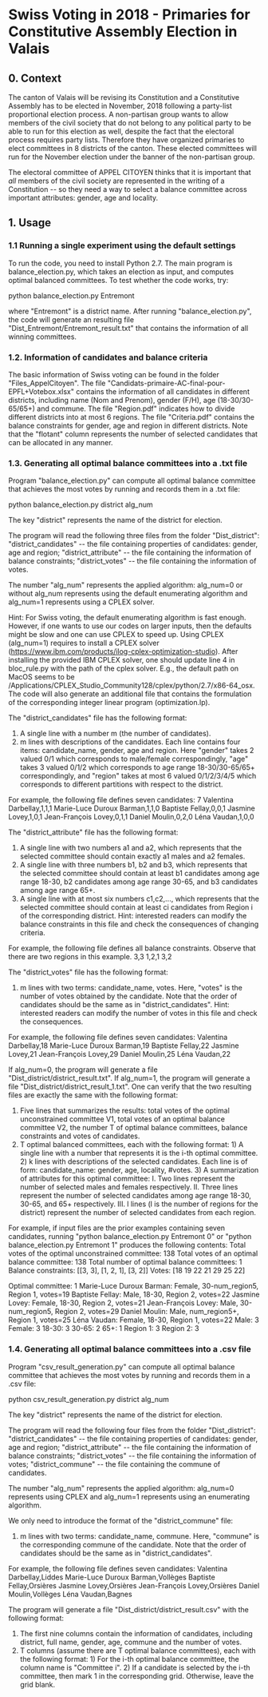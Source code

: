 ﻿# Swiss Voting in 2018 - Primaries for Constitutive Assembly Election in Valais


## 0. Context

The canton of Valais will be revising its Constitution and a Constitutive Assembly has to be elected in November, 2018 following a party-list proportional election process. A non-partisan group wants to allow members of the civil society that do not belong to any political party to be able to run for this election as well, despite the fact that the electoral process requires party lists. Therefore they have organized primaries to elect committees in 8 districts of the canton. These elected committees will run for the November election under the banner of the non-partisan group.

The electoral committee of APPEL CITOYEN thinks that it is important that *all* members of the civil society are represented in the writing of a Constitution -- so they need a way to select a balance committee across important attributes: gender, age and locality. 

## 1. Usage

### 1.1 Running a single experiment using the default settings

To run the code, you need to install Python 2.7. The main program is balance_election.py, which takes an election as input, and computes optimal balanced committees. To test whether the code works, try:

  python balance_election.py Entremont

where "Entremont" is a district name. After running "balance_election.py", the code will generate an resulting file "Dist_Entremont/Entremont_result.txt" that contains the information of all winning committees.

### 1.2. Information of candidates and balance criteria

The basic information of Swiss voting can be found in the folder "Files_AppelCitoyen".
The file "Candidats-primaire-AC-final-pour-EPFL+Votebox.xlsx" contains the information of all candidates in different districts, including name (Nom and Prenom), gender (F/H), age (18-30/30-65/65+) and commune.
The file "Region.pdf" indicates how to divide different districts into at most 6 regions.
The file "Criteria.pdf" contains the balance constraints for gender, age and region in different districts. Note that the "flotant" column represents the number of selected candidates that can be allocated in any manner.

### 1.3. Generating all optimal balance committees into a .txt file

Program "balance_election.py" can compute all optimal balance committee that achieves the most votes by running and records them in a .txt file:

  python balance_election.py district alg_num

The key "district" represents the name of the district for election.

The program will read the following three files from the folder "Dist_district":
  "district_candidates" -- the file containing properties of candidates: gender, age and region;
  "district_attribute" -- the file containing the information of balance constraints;
  "district_votes" -- the file containing the information of votes.

The number "alg_num" represents the applied algorithm: alg_num=0 or without alg_num represents using the default enumerating algorithm and alg_num=1 represents using a CPLEX solver.

Hint: For Swiss voting, the default enumerating algorithm is fast enough. However, if one wants to use our codes on larger inputs, then the defaults might be slow and one can use CPLEX to speed up. Using CPLEX (alg_num=1) requires to install a CPLEX solver (https://www.ibm.com/products/ilog-cplex-optimization-studio). After installing the provided IBM CPLEX solver, one should update line 4 in bloc_rule.py with the path of the cplex solver. E.g., the default path on MacOS seems to be /Applications/CPLEX_Studio_Community128/cplex/python/2.7/x86-64_osx. The code will also generate an additional file that contains the formulation of the corresponding integer linear program (optimization.lp).

The "district_candidates" file has the following format:
  1. A single line with a number m (the number of candidates).
  2. m lines with descriptions of the candidates. Each line contains four items: candidate_name, gender, age and region. Here "gender" takes 2 valued 0/1 which corresponds to male/female correspondingly, "age" takes 3 valued 0/1/2 which corresponds to age range 18-30/30-65/65+ correspondingly, and "region" takes at most 6 valued 0/1/2/3/4/5 which corresponds to different partitions with respect to the district.

For example, the following file defines seven candidates:
  7
  Valentina Darbellay,1,1,1
  Marie-Luce Duroux Barman,1,1,0
  Baptiste Fellay,0,0,1
  Jasmine Lovey,1,0,1
  Jean-François Lovey,0,1,1
  Daniel Moulin,0,2,0
  Léna Vaudan,1,0,0

The "district_attribute" file has the following format:
  1. A single line with two numbers a1 and a2, which represents that the selected committee should contain exactly a1 males and a2 females.
  2. A single line with three numbers b1, b2 and b3, which represents that the selected committee should contain at least b1 candidates among age range 18-30, b2 candidates among age range 30-65, and b3 candidates among age range 65+.
  3. A single line with at most six numbers c1,c2,..., which represents that the selected committee should contain at least ci candidates from Region i of the corresponding district.
Hint: interested readers can modify the balance constraints in this file and check the consequences of changing criteria.

For example, the following file defines all balance constraints. Observe that there are two regions in this example.
  3,3
  1,2,1
  3,2


The "district_votes" file has the following format:
  1. m lines with two terms: candidate_name, votes. Here, "votes" is the number of votes obtained by the candidate. Note that the order of candidates should be the same as in "district_candidates".
Hint: interested readers can modify the number of votes in this file and check the consequences.

For example, the following file defines seven candidates:
  Valentina Darbellay,18
  Marie-Luce Duroux Barman,19
  Baptiste Fellay,22
  Jasmine Lovey,21
  Jean-François Lovey,29
  Daniel Moulin,25
  Léna Vaudan,22

If alg_num=0, the program will generate a file "Dist_district/district_result.txt". If alg_num=1, the program will generate a file "Dist_district/district_result_1.txt". One can verify that the two resulting files are exactly the same with the following format:
  1. Five lines that summarizes the results: total votes of the optimal unconstrained committee V1, total votes of an optimal balance committee V2, the number T of optimal balance committees, balance constraints and votes of candidates.
  2. T optimal balanced committees, each with the following format:
    1) A single line with a number that represents it is the i-th optimal committee.
    2) k lines with descriptions of the selected candidates. Each line is of form: candidate_name: gender, age, locality, #votes.
    3) A summarization of attributes for this optimal committee:
      I. Two lines represent the number of selected males and females respectively.
      II. Three lines represent the number of selected candidates among age range 18-30, 30-65, and 65+ respectively.
      III. l lines (l is the number of regions for the district) represent the number of selected candidates from each region.


For example, if input files are the prior examples containing seven candidates, running "python balance_election.py Entremont 0" or "python balance_election.py Entremont 1" produces the following contents:
  Total votes of the optimal unconstrained committee: 138
  Total votes of an optimal balance committee: 138
  Total number of optimal balance committees: 1
  Balance constraints: [[3, 3], [1, 2, 1], [3, 2]]
  Votes: [18 19 22 21 29 25 22]

  Optimal committee: 1
  Marie-Luce Duroux Barman: Female, 30-num_region5, Region 1, votes=19
  Baptiste Fellay: Male, 18-30, Region 2, votes=22
  Jasmine Lovey: Female, 18-30, Region 2, votes=21
  Jean-François Lovey: Male, 30-num_region5, Region 2, votes=29
  Daniel Moulin: Male, num_region5+, Region 1, votes=25
  Léna Vaudan: Female, 18-30, Region 1, votes=22
  Male: 3
  Female: 3
  18-30: 3
  30-65: 2
  65+: 1
  Region 1: 3
  Region 2: 3

### 1.4. Generating all optimal balance committees into a .csv file

Program "csv_result_generation.py" can compute all optimal balance committee that achieves the most votes by running and records them in a .csv file:

  python csv_result_generation.py district alg_num

The key "district" represents the name of the district for election.

The program will read the following four files from the folder "Dist_district":
  "district_candidates" -- the file containing properties of candidates: gender, age and region;
  "district_attribute" -- the file containing the information of balance constraints;
  "district_votes" -- the file containing the information of votes;
  "district_commune" -- the file containing the commune of candidates.

The number "alg_num" represents the applied algorithm: alg_num=0 represents using CPLEX and alg_num=1 represents using an enumerating algorithm.

We only need to introduce the format of the "district_commune" file:
  1. m lines with two terms: candidate_name, commune. Here, "commune" is the corresponding commune of the candidate. Note that the order of candidates should be the same as in "district_candidates".

For example, the following file defines seven candidates:
  Valentina Darbellay,Liddes
  Marie-Luce Duroux Barman,Vollèges
  Baptiste Fellay,Orsières
  Jasmine Lovey,Orsières
  Jean-François Lovey,Orsières
  Daniel Moulin,Vollèges
  Léna Vaudan,Bagnes

The program will generate a file "Dist_district/district_result.csv" with the following format:
  1. The first nine columns contain the information of candidates, including district, full name, gender, age, commune and the number of votes.
  2. T columns (assume there are T optimal balance committees), each with the following format:
    1) For the i-th optimal balance committee, the column name is "Committee i".
    2) If a candidate is selected by the i-th committee, then mark 1 in the corresponding grid. Otherwise, leave the grid blank.








 

